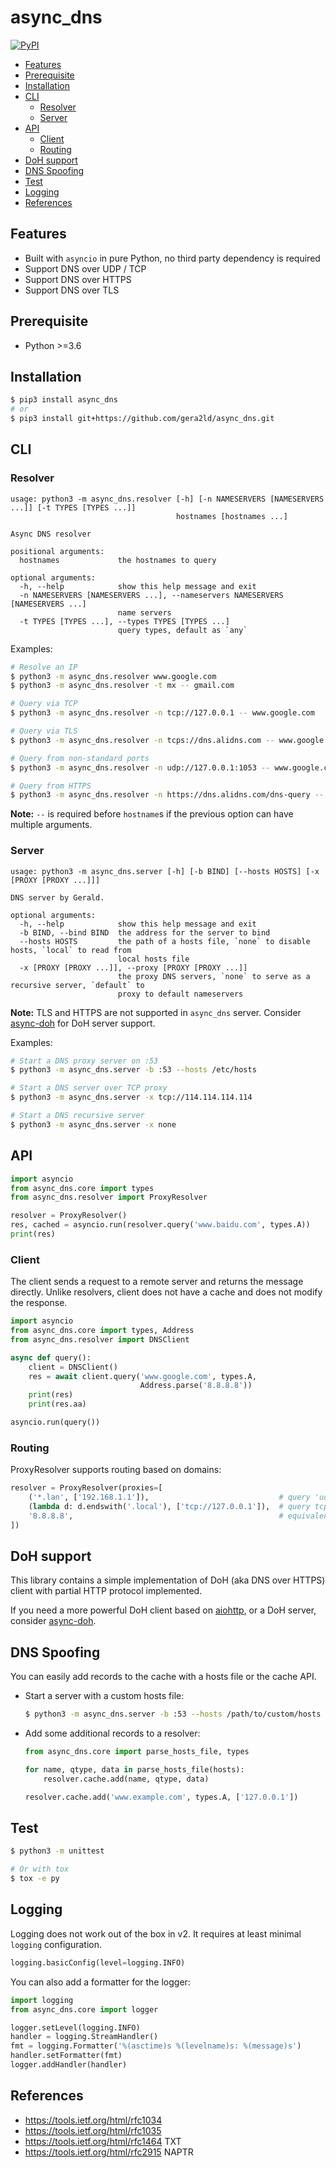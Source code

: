 # async_dns

[![PyPI](https://img.shields.io/pypi/v/async_dns.svg)]()

<!-- START doctoc generated TOC please keep comment here to allow auto update -->
<!-- DON'T EDIT THIS SECTION, INSTEAD RE-RUN doctoc TO UPDATE -->

- [Features](#features)
- [Prerequisite](#prerequisite)
- [Installation](#installation)
- [CLI](#cli)
  - [Resolver](#resolver)
  - [Server](#server)
- [API](#api)
  - [Client](#client)
  - [Routing](#routing)
- [DoH support](#doh-support)
- [DNS Spoofing](#dns-spoofing)
- [Test](#test)
- [Logging](#logging)
- [References](#references)

<!-- END doctoc generated TOC please keep comment here to allow auto update -->

## Features

- Built with `asyncio` in pure Python, no third party dependency is required
- Support DNS over UDP / TCP
- Support DNS over HTTPS
- Support DNS over TLS

## Prerequisite

- Python >=3.6

## Installation

``` sh
$ pip3 install async_dns
# or
$ pip3 install git+https://github.com/gera2ld/async_dns.git
```

## CLI

### Resolver

```
usage: python3 -m async_dns.resolver [-h] [-n NAMESERVERS [NAMESERVERS ...]] [-t TYPES [TYPES ...]]
                                     hostnames [hostnames ...]

Async DNS resolver

positional arguments:
  hostnames             the hostnames to query

optional arguments:
  -h, --help            show this help message and exit
  -n NAMESERVERS [NAMESERVERS ...], --nameservers NAMESERVERS [NAMESERVERS ...]
                        name servers
  -t TYPES [TYPES ...], --types TYPES [TYPES ...]
                        query types, default as `any`
```

Examples:

``` sh
# Resolve an IP
$ python3 -m async_dns.resolver www.google.com
$ python3 -m async_dns.resolver -t mx -- gmail.com

# Query via TCP
$ python3 -m async_dns.resolver -n tcp://127.0.0.1 -- www.google.com

# Query via TLS
$ python3 -m async_dns.resolver -n tcps://dns.alidns.com -- www.google.com

# Query from non-standard ports
$ python3 -m async_dns.resolver -n udp://127.0.0.1:1053 -- www.google.com

# Query from HTTPS
$ python3 -m async_dns.resolver -n https://dns.alidns.com/dns-query -- www.google.com
```

**Note:** `--` is required before `hostname`s if the previous option can have multiple arguments.

### Server

```
usage: python3 -m async_dns.server [-h] [-b BIND] [--hosts HOSTS] [-x [PROXY [PROXY ...]]]

DNS server by Gerald.

optional arguments:
  -h, --help            show this help message and exit
  -b BIND, --bind BIND  the address for the server to bind
  --hosts HOSTS         the path of a hosts file, `none` to disable hosts, `local` to read from
                        local hosts file
  -x [PROXY [PROXY ...]], --proxy [PROXY [PROXY ...]]
                        the proxy DNS servers, `none` to serve as a recursive server, `default` to
                        proxy to default nameservers
```

**Note:** TLS and HTTPS are not supported in `async_dns` server. Consider [async-doh](https://github.com/gera2ld/async-doh) for DoH server support.

Examples:

``` sh
# Start a DNS proxy server on :53
$ python3 -m async_dns.server -b :53 --hosts /etc/hosts

# Start a DNS server over TCP proxy
$ python3 -m async_dns.server -x tcp://114.114.114.114

# Start a DNS recursive server
$ python3 -m async_dns.server -x none
```

## API

``` python
import asyncio
from async_dns.core import types
from async_dns.resolver import ProxyResolver

resolver = ProxyResolver()
res, cached = asyncio.run(resolver.query('www.baidu.com', types.A))
print(res)
```

### Client

The client sends a request to a remote server and returns the message directly. Unlike resolvers, client does not have a cache and does not modify the response.

```python
import asyncio
from async_dns.core import types, Address
from async_dns.resolver import DNSClient

async def query():
    client = DNSClient()
    res = await client.query('www.google.com', types.A,
                             Address.parse('8.8.8.8'))
    print(res)
    print(res.aa)

asyncio.run(query())
```

### Routing

ProxyResolver supports routing based on domains:

```python
resolver = ProxyResolver(proxies=[
    ('*.lan', ['192.168.1.1']),                             # query 'udp://192.168.1.1:53' for '*.lan' domains
    (lambda d: d.endswith('.local'), ['tcp://127.0.0.1']),  # query tcp://127.0.0.1:53 for domains ending with '.local'
    '8.8.8.8',                                              # equivalent to (None, ['8.8.8.8']), matches all others
])
```

## DoH support

This library contains a simple implementation of DoH (aka DNS over HTTPS) client with partial HTTP protocol implemented.

If you need a more powerful DoH client based on [aiohttp](https://docs.aiohttp.org/en/stable/), or a DoH server, consider [async-doh](https://github.com/gera2ld/async-doh).

## DNS Spoofing

You can easily add records to the cache with a hosts file or the cache API.

- Start a server with a custom hosts file:

  ```bash
  $ python3 -m async_dns.server -b :53 --hosts /path/to/custom/hosts
  ```

- Add some additional records to a resolver:

  ```python
  from async_dns.core import parse_hosts_file, types

  for name, qtype, data in parse_hosts_file(hosts):
      resolver.cache.add(name, qtype, data)

  resolver.cache.add('www.example.com', types.A, ['127.0.0.1'])
  ```

## Test

```bash
$ python3 -m unittest

# Or with tox
$ tox -e py
```

## Logging

Logging does not work out of the box in v2. It requires at least minimal `logging` configuration.

```py
logging.basicConfig(level=logging.INFO)
```

You can also add a formatter for the logger:

```py
import logging
from async_dns.core import logger

logger.setLevel(logging.INFO)
handler = logging.StreamHandler()
fmt = logging.Formatter('%(asctime)s %(levelname)s: %(message)s')
handler.setFormatter(fmt)
logger.addHandler(handler)
```

## References

- <https://tools.ietf.org/html/rfc1034>
- <https://tools.ietf.org/html/rfc1035>
- <https://tools.ietf.org/html/rfc1464> TXT
- <https://tools.ietf.org/html/rfc2915> NAPTR
